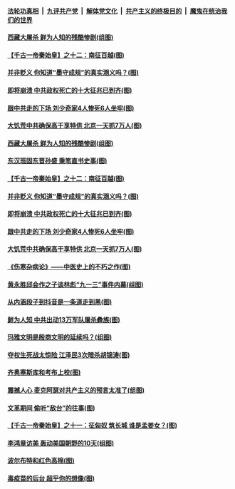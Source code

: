 ####  [法轮功真相](../../../../basic/blob/master/README.md?t=09151631) &nbsp;|&nbsp; [九评共产党](../../../../9ping.md/blob/master/README.md?t=09151631) &nbsp;|&nbsp; [解体党文化](../../../../jtdwh.md/blob/master/README.md?t=09151631)  &nbsp;|&nbsp; [共产主义的终极目的](../../../../gczydzjmd.md/blob/master/README.md?t=09151631) &nbsp;|&nbsp; [魔鬼在统治我们的世界](../../../../mgztzwmdsj.md/blob/master/README.md?t=09151631) 

#### [西藏大屠杀 鲜为人知的残酷惨剧(组图)](../pages/p6/946048.md?t=09151631) 

#### [【千古一帝秦始皇】之十二：南征百越(图)](../pages/p6/945189.md?t=09151631) 

#### [并非贬义 你知道“墨守成规”的真实涵义吗？(图)](../pages/p6/945886.md?t=09151631) 

#### [即将崩溃 中共政权死亡的十大征兆已到齐(图)](../pages/p6/946097.md?t=09151631) 

#### [跟中共走的下场 刘少奇家4人惨死6人坐牢(图)](../pages/p6/945356.md?t=09151631) 

#### [大饥荒中共确保高干享特供 北京一天抓7万人(图)](../pages/p6/944954.md?t=09151631) 

#### [西藏大屠杀 鲜为人知的残酷惨剧(组图)](../pages/p6/946048.md?t=09151631) 

#### [东汉班固东晋孙盛 秉笔直书史事(图)](../pages/p6/945449.md?t=09151631) 

#### [【千古一帝秦始皇】之十二：南征百越(图)](../pages/p6/945189.md?t=09151631) 

#### [并非贬义 你知道“墨守成规”的真实涵义吗？(图)](../pages/p6/945886.md?t=09151631) 

#### [即将崩溃 中共政权死亡的十大征兆已到齐(图)](../pages/p6/946097.md?t=09151631) 

#### [跟中共走的下场 刘少奇家4人惨死6人坐牢(图)](../pages/p6/945356.md?t=09151631) 

#### [大饥荒中共确保高干享特供 北京一天抓7万人(图)](../pages/p6/944954.md?t=09151631) 

#### [《伤寒杂病论》——中医史上的不朽之作(图)](../pages/p6/945247.md?t=09151631) 

#### [黄永胜邱会作之子谈林彪“九一三”事件内幕(组图)](../pages/p6/945446.md?t=09151631) 

#### [从内涵段子到抖音是一条道走到黑(图)](../pages/p6/945975.md?t=09151631) 

#### [鲜为人知 中共出动13万军队屠杀彜族(图)](../pages/p6/945254.md?t=09151631) 

#### [玛雅文明是殷商文明的延续吗？(组图)](../pages/p6/943813.md?t=09151631) 

#### [夺权生死战太惊险 江泽民3次暗杀胡锦涛(图)](../pages/p6/944450.md?t=09151631) 

#### [齐奥塞斯库和考布上校(图)](../pages/p6/945500.md?t=09151631) 

#### [震撼人心 麦克阿瑟对共产主义的预言太准了(组图)](../pages/p6/945353.md?t=09151631) 

#### [文革期间 偷听“敌台”的往事(图)](../pages/p6/945284.md?t=09151631) 

#### [【千古一帝秦始皇】之十一：征匈奴 筑长城 谁是孟姜女？(图)](../pages/p6/945188.md?t=09151631) 

#### [李鸿章访美 轰动美国朝野的10天(组图)](../pages/p6/945244.md?t=09151631) 

#### [波尔布特和红色高棉(图)](../pages/p6/945495.md?t=09151631) 

#### [毒疫苗的后台 超乎你的想像(图)](../pages/p6/945352.md?t=09151631) 

